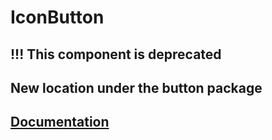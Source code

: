 # IconButton

## !!! This component is deprecated
## New location under the button package

## [Documentation](?path=/story/components-button--button-documentation)
